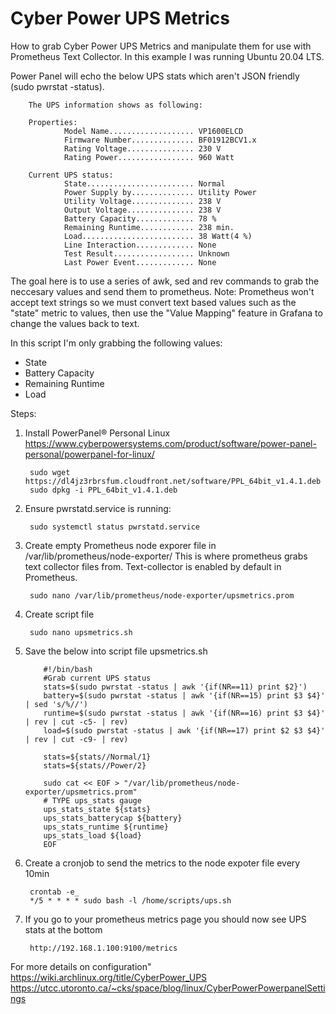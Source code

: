 # Cyber Power UPS Metrics
How to grab Cyber Power UPS Metrics and manipulate them for use with Prometheus Text Collector. In this example I was running Ubuntu 20.04 LTS.

Power Panel will echo the below UPS stats which aren't JSON friendly (sudo pwrstat -status).

        The UPS information shows as following:
        
        Properties:
                Model Name................... VP1600ELCD
                Firmware Number.............. BF01912BCV1.x
                Rating Voltage............... 230 V
                Rating Power................. 960 Watt

        Current UPS status:
                State........................ Normal
                Power Supply by.............. Utility Power
                Utility Voltage.............. 238 V
                Output Voltage............... 238 V
                Battery Capacity............. 78 %
                Remaining Runtime............ 238 min.
                Load......................... 38 Watt(4 %)
                Line Interaction............. None
                Test Result.................. Unknown
                Last Power Event............. None
                
The goal here is to use a series of awk, sed and rev commands to grab the neccesary values and send them to prometheus.
Note: Prometheus won't accept text strings so we must convert text based values such as the "state" metric to values, then use the "Value Mapping" feature in Grafana to change the values back to text.

In this script I'm only grabbing the following values:
- State
- Battery Capacity
- Remaining Runtime
- Load

Steps:

1) Install PowerPanel® Personal Linux https://www.cyberpowersystems.com/product/software/power-panel-personal/powerpanel-for-linux/ 

        sudo wget https://dl4jz3rbrsfum.cloudfront.net/software/PPL_64bit_v1.4.1.deb
        sudo dpkg -i PPL_64bit_v1.4.1.deb

2) Ensure pwrstatd.service is running:

        sudo systemctl status pwrstatd.service
   
3) Create empty Prometheus node exporer file in /var/lib/prometheus/node-exporter/
   This is where prometheus grabs text collector files from. Text-collector is enabled by default in Prometheus.

        sudo nano /var/lib/prometheus/node-exporter/upsmetrics.prom
   
4) Create script file
   
        sudo nano upsmetrics.sh
   
5) Save the below into script file upsmetrics.sh

           #!/bin/bash
           #Grab current UPS status
           stats=$(sudo pwrstat -status | awk '{if(NR==11) print $2}')
           battery=$(sudo pwrstat -status | awk '{if(NR==15) print $3 $4}' | sed 's/%//')
           runtime=$(sudo pwrstat -status | awk '{if(NR==16) print $3 $4}' | rev | cut -c5- | rev)
           load=$(sudo pwrstat -status | awk '{if(NR==17) print $2 $3 $4}' | rev | cut -c9- | rev)

           stats=${stats//Normal/1}
           stats=${stats//Power/2}

           sudo cat << EOF > "/var/lib/prometheus/node-exporter/upsmetrics.prom"
           # TYPE ups_stats gauge
           ups_stats_state ${stats}
           ups_stats_batterycap ${battery}
           ups_stats_runtime ${runtime}
           ups_stats_load ${load}
           EOF
   
6) Create a cronjob to send the metrics to the node expoter file every 10min 

        crontab -e_
        */5 * * * * sudo bash -l /home/scripts/ups.sh
      
7) If you go to your prometheus metrics page you should now see UPS stats at the bottom
        
        http://192.168.1.100:9100/metrics
      

For more details on configuration"
https://wiki.archlinux.org/title/CyberPower_UPS
https://utcc.utoronto.ca/~cks/space/blog/linux/CyberPowerPowerpanelSettings
